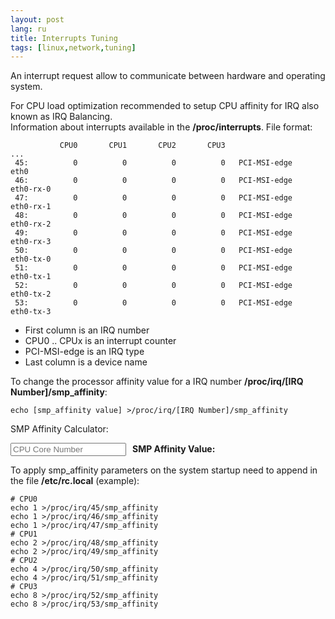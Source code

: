```yaml
---
layout: post
lang: ru
title: Interrupts Tuning
tags: [linux,network,tuning]
---
```


An interrupt request allow to communicate between hardware and operating system. 
<!-- more -->
For CPU load optimization recommended to setup CPU affinity for IRQ also known as IRQ Balancing.   
Information about interrupts available in the **/proc/interrupts**. File format:  

```
           CPU0       CPU1       CPU2       CPU3
...
 45:          0          0          0          0   PCI-MSI-edge      eth0
 46:          0          0          0          0   PCI-MSI-edge      eth0-rx-0
 47:          0          0          0          0   PCI-MSI-edge      eth0-rx-1
 48:          0          0          0          0   PCI-MSI-edge      eth0-rx-2
 49:          0          0          0          0   PCI-MSI-edge      eth0-rx-3
 50:          0          0          0          0   PCI-MSI-edge      eth0-tx-0
 51:          0          0          0          0   PCI-MSI-edge      eth0-tx-1
 52:          0          0          0          0   PCI-MSI-edge      eth0-tx-2
 53:          0          0          0          0   PCI-MSI-edge      eth0-tx-3
```

- First column is an IRQ number
- CPU0 .. CPUx is an interrupt counter
- PCI-MSI-edge is an IRQ type
- Last column is a device name

To change the processor affinity value for a IRQ number **/proc/irq/[IRQ Number]/smp_affinity**:  

```
echo [smp_affinity value] >/proc/irq/[IRQ Number]/smp_affinity
```

SMP Affinity Calculator:  

<html>
<script type="text/javascript">var $smp_affinity_result = null;function smp_affinity_calc(obj) {if(!$smp_affinity_result) $smp_affinity_result = document.getElementById("smp_affinity_result");var val = parseInt(obj.value);if(!isNaN(val) && val >= 0 && val < 256) {var post = "";for(; val >= 32; val -= 32) post = post + ",00000000";val = ((1 << val) >>> 0).toString(16) + post;} else {val = "&nbsp;";}$smp_affinity_result.innerHTML = val;}</script>
<form>
<input type="text" class="form-control" placeholder="CPU Core Number" onkeyup="smp_affinity_calc(this)" /><strong style="margin-left:10px; line-height:20px">SMP Affinity Value: </strong><span style="margin-left:10px; line-height:20px" id="smp_affinity_result">&nbsp;</span>
</form>
</html>

To apply smp_affinity parameters on the system startup need to append in the file **/etc/rc.local** (example):  

```
# CPU0
echo 1 >/proc/irq/45/smp_affinity
echo 1 >/proc/irq/46/smp_affinity
echo 1 >/proc/irq/47/smp_affinity
# CPU1
echo 2 >/proc/irq/48/smp_affinity
echo 2 >/proc/irq/49/smp_affinity
# CPU2
echo 4 >/proc/irq/50/smp_affinity
echo 4 >/proc/irq/51/smp_affinity
# CPU3
echo 8 >/proc/irq/52/smp_affinity
echo 8 >/proc/irq/53/smp_affinity
```
